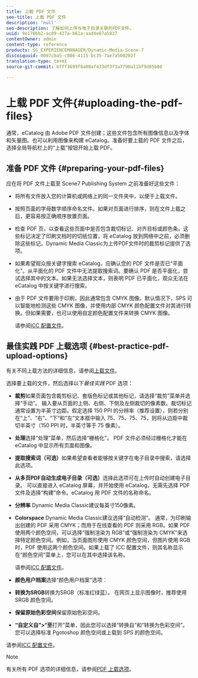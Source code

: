 ```yaml
---
title: 上载 PDF 文件
seo-title: 上载 PDF 文件
description: 'null'
seo-description: 了解如何上传与电子目录关联的PDF文件。
uuid: 9e178bb2-ac09-427a-b61a-aad4e87a5837
contentOwner: admin
content-type: reference
products: SG_EXPERIENCEMANAGER/Dynamic-Media-Scene-7
discoiquuid: 0097cba5-c886-4115-bc35-7ae7a500202f
translation-type: tm+mt
source-git-commit: 6fff3699f8a08af433df3f3a7790a11bf9d05b00

---
```



# 上载 PDF 文件{#uploading-the-pdf-files}

通常，eCatalog 由 Adobe PDF 文件创建；这些文件包含所有图像信息以及字体和矢量图。也可以利用图像来构建 eCatalog。准备好要上载的 PDF 文件之后，选择全局导航栏上的“上载”按钮开始上载 PDF。

## 准备 PDF 文件 {#preparing-your-pdf-files}

应在将 PDF 文件上载至 Scene7 Publishing System 之前准备好这些文件：

* 将所有文件放入您的计算机或网络上的同一文件夹中，以便于上载文件。
* 按照页面的字母数字顺序命名文件。如果对页面进行排序，则在文件上载之后，更容易按正确顺序放置页面。
* 检查 PDF 页，以查看这些页面中是否包含裁切标记、对齐目标或颜色条。这些标记决定了印刷文档时的切纸位置，将 eCatalog 放到网络中之前，必须删除这些标记。Dynamic Media Classic为上传PDF文件时的裁剪标记提供了选项。
* 如果希望观众按关键字搜索 eCatalog，应确认您的 PDF 文件是否已“平面化”。从平面化的 PDF 文件中无法提取搜索词。要确认 PDF 是否平面化，尝试选择其中的文本。如果无法选择文本，则表明 PDF 已平面化，观众无法在 eCatalog 中按关键字进行搜索。
* 由于 PDF 文件要用于印刷，因此通常包含 CMYK 图像。默认情况下，SPS 可以智能地检测这些 CMYK 图像，并使用内部 CMYK 颜色配置文件对其进行转换。但如果需要，也可以使用自定颜色配置文件来转换 CMYK 图像。

   请参阅[ICC 配置文件](icc-profiles.md#icc_profiles)。

## 最佳实践 PDF 上载选项 {#best-practice-pdf-upload-options}

有关不同上载方法的详细信息，请参阅[上载文件](uploading-files.md#uploading_your_files)。

选择要上载的文件，然后选择以下&#x200B;*最佳实践* PDF 选项：

* **裁剪**&#x200B;如果页面包含裁剪标记、套版色标记或其他标记，请选择“裁剪”菜单并选择“手动”。 输入要从页面的上侧、右侧、下侧及左侧裁切的像素数。裁切标记通常设置为半英寸边距。假定选择 150 PPI 的分辨率（推荐设置），则若分别在“上”、“右”、“下”和“左”文本框中输入 75、75、75、75，则将从边距中裁切半英寸（150 PPI 时，半英寸等于 75 像素）。

* **处理**&#x200B;选择“处理”菜单，然后选择“栅格化”。 PDF 文件必须经过栅格化才能在 eCatalog 中显示所有页面和图像。

* **提取搜索词（可选）**&#x200B;如果希望查看者能够按关键字在电子目录中搜索，请选择此选项。

* **从多页PDF自动生成电子目录（可选）**&#x200B;选择此选项可在上传时自动创建电子目录。 可以直接进入 eCatalog 屏幕，并开始使用 eCatalog，无需先选择 PDF 文件及选择“构建”命令。eCatalog 用 PDF 文件的名称命名。

* **分辨率** Dynamic Media Classic建议每英寸150像素。

* **Colorspace** Dynamic Media Classic建议选择“自动检测”。 通常，为印刷输出创建的 PDF 采用 CMYK；而用于在线查看的 PDF 则采用 RGB。如果 PDF 使用两个颜色空间，可以选择“强制渲染为 RGB”或“强制渲染为 CMYK”来选择特定颜色空间。例如，当页面图形使用 CMYK 颜色空间，但图片使用 RGB 时，PDF 使用这两个颜色空间。如果上载了 ICC 配置文件，则其名称显示在“颜色空间”菜单上，您可以在其中选择该名称。

   请参阅[ICC 配置文件](icc-profiles.md#icc_profiles)。

* **颜色用户档案**&#x200B;选择“颜色用户档案”选项：

* **转换为SRGB**&#x200B;转换为SRGB（标准红绿蓝）。 在网页上显示图像时，推荐使用 SRGB 颜色空间。

* **保留原始色彩空间**&#x200B;保留原始色彩空间。

* **“自定义自”>“至**&#x200B;打开”菜单，因此您可以选择“转换自”和“转换为色彩空间”。 您可以选择标准 Pgotoshop 颜色空间或上载到 SPS 的颜色空间。

请参阅[ICC 配置文件](icc-profiles.md#icc_profiles)。

>[!NOTE]
>
>有关所有 PDF 选项的详细信息，请参阅[PDF 上载选项](pdfs.md#pdf_upload_options)。

